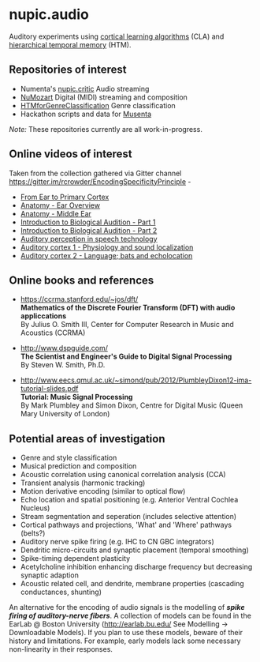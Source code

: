 # nupic.audio

Auditory experiments using [cortical learning algorithms](https://scholar.google.co.uk/scholar?q=cortical+learning+algorithms&hl=en&as_sdt=0&as_vis=1&oi=scholart&sa=X&ei=fYM6VZHVMIfqaIPcgNAI&ved=0CB4QgQMwAA) (CLA) and [hierarchical temporal memory](https://scholar.google.co.uk/scholar?q=hierarchical+temporal+memory&hl=en&as_sdt=0&as_vis=1&oi=scholart&sa=X&ei=1IM6Vfy6AZKO7AbSnYDgAQ&sqi=2&ved=0CB4QgQMwAA) (HTM).

## Repositories of interest

- Numenta's [nupic.critic](https://github.com/numenta/nupic.critic) Audio streaming
- [NuMozart](https://github.com/passiweinberger/NuMozart) Digital (MIDI) streaming and composition
- [HTMforGenreClassification](https://github.com/nupic.community/nupic.audio/HTMforGenreClassification) Genre classification
- Hackathon scripts and data for [Musenta](https://github.com/jinpan/Musenta)

_Note:_ These repositories currently are all work-in-progress.

## Online videos of interest

Taken from the collection gathered via Gitter channel https://gitter.im/rcrowder/EncodingSpecificityPrinciple -

- [From Ear to Primary Cortex](https://www.youtube.com/watch?v=H1B3_qZ-HRU)
- [Anatomy - Ear Overview](https://www.youtube.com/watch?v=qYv9V2qna6I&list)
- [Anatomy - Middle Ear](https://www.youtube.com/watch?v=-OuFKmZSZoY)
- [Introduction to Biological Audition - Part 1](https://www.youtube.com/watch?v=gr_B7wnl-ks)
- [Introduction to Biological Audition - Part 2](https://www.youtube.com/watch?v=NyqpsaWYbmY)
- [Auditory perception in speech technology](https://www.youtube.com/watch?v=HEsRrNh4UrU)
- [Auditory cortex 1 - Physiology and sound localization](https://www.youtube.com/watch?v=A0KpTR_Ujks)
- [Auditory cortex 2 - Language; bats and echolocation](https://www.youtube.com/watch?v=OAOec-To-84)

## Online books and references

- https://ccrma.stanford.edu/~jos/dft/  
**Mathematics of the Discrete Fourier Transform (DFT) with audio appliccations**  
By Julius O. Smith III, Center for Computer Research in Music and Acoustics (CCRMA)

- http://www.dspguide.com/  
**The Scientist and Engineer's Guide to Digital Signal Processing**  
By Steven W. Smith, Ph.D.

- http://www.eecs.qmul.ac.uk/~simond/pub/2012/PlumbleyDixon12-ima-tutorial-slides.pdf  
**Tutorial: Music Signal Processing**  
By Mark Plumbley and Simon Dixon, Centre for Digital Music (Queen Mary University of London)

## Potential areas of investigation

- Genre and style classification
- Musical prediction and composition
- Acoustic correlation using canonical correlation analysis (CCA)
- Transient analysis (harmonic tracking)
- Motion derivative encoding (similar to optical flow)
- Echo location and spatial positioning (e.g. Anterior Ventral Cochlea Nucleus)
- Stream segmentation and seperation (includes selective attention)
- Cortical pathways and projections, 'What' and 'Where' pathways (belts?)
- Auditory nerve spike firing (e.g. IHC to CN GBC integrators)
- Dendritic micro-circuits and synaptic placement (temporal smoothing)
- Spike-timing dependent plasticity
- Acetylcholine inhibition enhancing discharge frequency but decreasing synaptic adaption
- Acoustic related cell, and dendrite, membrane properties (cascading conductances, shunting)

An alternative for the encoding of audio signals is the modelling of _**spike firing of auditory-nerve fibers**_. A collection of models can be found in the EarLab @ Boston University (http://earlab.bu.edu/ See Modelling -> Downloadable Models). If you plan to use these models, beware of their history and limitations. For example, early models lack some necessary non-linearity in their responses. 
